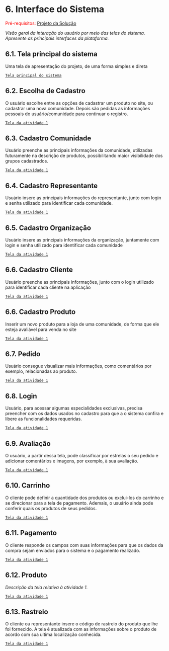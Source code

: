 
# 6. Interface do Sistema

<span style="color:red">Pré-requisitos: <a href="4-Projeto-Solucao.md"> Projeto da Solução</a></span>

_Visão geral da interação do usuário por meio das telas do sistema. Apresente as principais interfaces da plataforma._

## 6.1. Tela principal do sistema

Uma tela de apresentação do projeto, de uma forma simples e direta

[`Tela principal do sistema`](imagens/PagInicial.jpeg)

## 6.2. Escolha de Cadastro

O usuário escolhe entre as opções de cadastrar um produto no site, ou cadastrar uma nova comunidade. Depois são pedidas as informações pessoais do usuário/comunidade para continuar o registro.

[`Tela da atividade 1`](imagens/EscolhaCadastro.jpeg)


## 6.3. Cadastro Comunidade

Usuário preenche as principais informações da comunidade, utilizadas futuramente na descrição de produtos, possibilitando maior visibilidade dos grupos cadastrados.

[`Tela da atividade 1`](imagens/CadastroComunidade.jpeg)


## 6.4. Cadastro Representante

Usuário insere as principais informações do representante, junto com login e senha utilizado para identificar cada comunidade.

[`Tela da atividade 1`](imagens/CadastroRepresentante.jpeg)


## 6.5. Cadastro Organização

Usuário insere as principais informações da organização, juntamente com login e senha utilizado para identificar cada comunidade

[`Tela da atividade 1`](imagens/CadastroOrganizacao].jpeg)


## 6.6. Cadastro Cliente

Usuário preenche as principais informações, junto com o login utilizado para identificar cada cliente na aplicação

[`Tela da atividade 1`](imagens/CadastroCliente.jpeg)


## 6.6. Cadastro Produto

Inserir um novo produto para a loja de uma comunidade, de forma que ele esteja avaliável para venda no site

[`Tela da atividade 1`](imagens/CadastroProduto.jpeg)


## 6.7. Pedido

Usuário consegue visualizar mais informações, como comentários por exemplo, relacionadas ao produto.

[`Tela da atividade 1`](imagens/Pedido.jpeg)


## 6.8. Login

Usuário, para acessar algumas especialidades exclusivas, precisa preencher com os dados usados no cadastro para que a o sistema confira e libere as funcionalidades requeridas.

[`Tela da atividade 1`](imagens/Login.png)


## 6.9. Avaliação

O usuário, a partir dessa tela, pode classificar por estrelas o seu pedido e adicionar comentários e imagens, por exemplo, à sua avaliação.

[`Tela da atividade 1`](imagens/Avaliacao.png)


## 6.10. Carrinho

O cliente pode definir a quantidade dos produtos ou exclui-los do carrinho e se direcionar para a tela de pagamento. Ademais, o usuário ainda pode conferir quais os produtos de seus pedidos.

[`Tela da atividade 1`](imagens/Carrinho.jpeg)


## 6.11. Pagamento

O cliente responde os campos com suas informações para que os dados da compra sejam enviados para o sistema e o pagamento realizado.

[`Tela da atividade 1`](imagens/Pagamento.jpeg)


## 6.12. Produto

_Descrição da tela relativa à atividade 1._

[`Tela da atividade 1`](imagens/Produto.jpeg)


## 6.13. Rastreio

O cliente ou representante insere o código de rastreio do produto que lhe foi fornecido. A tela é atualizada com as informações sobre o produto de acordo com sua ultima localização conhecida.

[`Tela da atividade 1`](imagens/Rastreio.jpeg)
